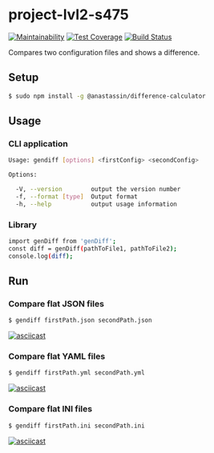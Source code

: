 # project-lvl2-s475
[![Maintainability](https://api.codeclimate.com/v1/badges/31863e92491f55bbfc40/maintainability)](https://codeclimate.com/github/AnastasiyaYS/project-lvl2-s475/maintainability) [![Test Coverage](https://api.codeclimate.com/v1/badges/31863e92491f55bbfc40/test_coverage)](https://codeclimate.com/github/AnastasiyaYS/project-lvl2-s475/test_coverage) [![Build Status](https://travis-ci.org/AnastasiyaYS/project-lvl2-s475.svg?branch=master)](https://travis-ci.org/AnastasiyaYS/project-lvl2-s475)

Compares two configuration files and shows a difference.

## Setup

```sh
$ sudo npm install -g @anastassin/difference-calculator
```

## Usage

### **CLI application**
```sh
Usage: gendiff [options] <firstConfig> <secondConfig>

Options:

  -V, --version        output the version number
  -f, --format [type]  Output format
  -h, --help           output usage information
```

### **Library**
```sh
import genDiff from 'genDiff';
const diff = genDiff(pathToFile1, pathToFile2);
console.log(diff);
```

## Run

### **Compare flat JSON files**
```sh
$ gendiff firstPath.json secondPath.json
```
[![asciicast](https://asciinema.org/a/264895.svg)](https://asciinema.org/a/264895)

### **Compare flat YAML files**
```sh
$ gendiff firstPath.yml secondPath.yml
```
[![asciicast](https://asciinema.org/a/267043.svg)](https://asciinema.org/a/267043)

### **Compare flat INI files**
```sh
$ gendiff firstPath.ini secondPath.ini
```
[![asciicast](https://asciinema.org/a/267322.svg)](https://asciinema.org/a/267322)
